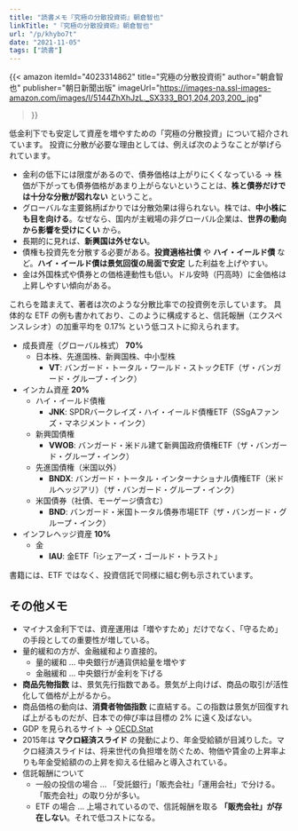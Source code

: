 ```yaml
---
title: "読書メモ『究極の分散投資術』朝倉智也"
linkTitle: "『究極の分散投資術』朝倉智也"
url: "/p/khybo7t"
date: "2021-11-05"
tags: ["読書"]
---
```


{{< amazon
  itemId="4023314862"
  title="究極の分散投資術"
  author="朝倉智也"
  publisher="朝日新聞出版"
  imageUrl="https://images-na.ssl-images-amazon.com/images/I/5144ZhXhJzL._SX333_BO1,204,203,200_.jpg"
>}}

低金利下でも安定して資産を増やすための「究極の分散投資」について紹介されています。
投資に分散が必要な理由としては、例えば次のようなことが挙げられています。

- 金利の低下には限度があるので、債券価格は上がりにくくなっている → 株価が下がっても債券価格があまり上がらないということは、__株と債券だけでは十分な分散が図れない__ ということ。
- グローバルな主要銘柄ばかりでは分散効果は得られない。株では、__中小株にも目を向ける__。なぜなら、国内が主戦場の非グローバル企業は、__世界の動向から影響を受けにくい__ から。
- 長期的に見れば、__新興国は外せない__。
- 債権も投資先を分散する必要がある。__投資適格社債__ や __ハイ・イールド債__ など。__ハイ・イールド債は景気回復の局面で安定__ した利益を上げやすい。
- 金は外国株式や債券との価格連動性も低い。ドル安時（円高時）に金価格は上昇しやすい傾向がある。

これらを踏まえて、著者は次のような分散比率での投資例を示しています。
具体的な ETF の例も書かれており、このように構成すると、信託報酬（エクスペンスレシオ）の加重平均を 0.17% という低コストに抑えられます。

- 成長資産（グローバル株式） __70%__
    - 日本株、先進国株、新興国株、中小型株
        - __VT__: バンガード・トータル・ワールド・ストックETF（ザ・バンガード・グループ・インク）
- インカム資産 __20%__
    - ハイ・イールド債権
        - __JNK__: SPDRバークレイズ・ハイ・イールド債権ETF（SSgAファンズ・マネジメント・インク）
    - 新興国債権
        - __VWOB__: バンガード・米ドル建て新興国政府債権ETF（ザ・バンガード・グループ・インク）
    - 先進国債権（米国以外）
        - __BNDX__: バンガード・トータル・インターナショナル債権ETF（米ドルヘッジアリ）（ザ・バンガード・グループ・インク）
    - 米国債券（社債、モーゲージ債含む）
        - __BND__: バンガード・米国トータル債券市場ETF（ザ・バンガード・グループ・インク）
- インフレヘッジ資産 __10%__
    - 金
        - __IAU__: 金ETF「iシェアーズ・ゴールド・トラスト」

書籍には、ETF ではなく、投資信託で同様に組む例も示されています。


その他メモ
----

- マイナス金利下では、資産運用は「増やすため」だけでなく、「守るため」の手段としての重要性が増している。
- 量的緩和の方が、金融緩和より直接的。
    - 量的緩和 ... 中央銀行が通貨供給量を増やす
    - 金融緩和 ... 中央銀行が金利を下げる
- __商品先物指数__ は、景気先行指数である。景気が上向けば、商品の取引が活性化して価格が上がるから。
- 商品価格の動向は、__消費者物価指数__ に直結する。この指数は景気が回復すれば上がるものだが、日本での伸び率は目標の 2% に遠く及ばない。
- GDP を見られるサイト → [OECD.Stat](https://stats.oecd.org/)
- 2015年は __マクロ経済スライド__ の発動により、年金受給額が目減りした。マクロ経済スライドは、将来世代の負担増を防ぐため、物価や賃金の上昇率よりも年金受給額のの上昇を抑える仕組みと導入されている。
- 信託報酬について
    - 一般の投信の場合 ... 「受託銀行」「販売会社」「運用会社」で分ける。「販売会社」の取り分が多い。
    - ETF の場合 ... 上場されているので、信託報酬を取る __「販売会社」が存在しない__。それで低コストになる。

